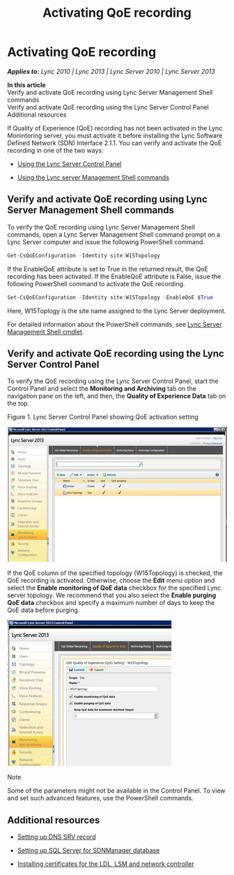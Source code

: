 ﻿---
title: Activating QoE recording
TOCTitle: Activating QoE recording
ms:assetid: 32254d29-c4be-4d1d-80c1-3ec766f2b6f4
ms:mtpsurl: https://msdn.microsoft.com/en-us/library/Dn806347(v=office.15)
ms:contentKeyID: 63005955
ms.date: 02/11/2016
mtps_version: v=office.15
dev_langs:
- powershell
---

# Activating QoE recording


_**Applies to:** Lync 2010 | Lync 2013 | Lync Server 2010 | Lync Server 2013_

**In this article**  
Verify and activate QoE recording using Lync Server Management Shell commands  
Verify and activate QoE recording using the Lync Server Control Panel  
Additional resources  

If Quality of Experience (QoE) recording has not been activated in the Lync Monintoring server, you must activate it before installing the Lync Software Defined Network (SDN) Interface 2.1.1. You can verify and activate the QoE recording in one of the two ways:

  - [Using the Lync Server Control Panel](https://technet.microsoft.com/en-us/library/gg520943\(v=ocs.14\).aspx)

  - [Using the Lync server Management Shell commands](https://technet.microsoft.com/library/gg398474\(v=ocs.15\).aspx)

## Verify and activate QoE recording using Lync Server Management Shell commands

To verify the QoE recording using Lync Server Management Shell commands, open a Lync Server Management Shell command prompt on a Lync Server computer and issue the following PowerShell command.

``` powershell
Get-CsQoEConfiguration -Identity site:W15Topology
```

If the EnableQoE attribute is set to True in the returned result, the QoE recording has been activated. If the EnableQoE attribute is False, issue the following PowerShell command to activate the QoE recording.

``` powershell
Set-CsQoEConfiguration -Identity site:W15Topology -EnableQoE $True
```

Here, W15Toplogy is the site name assigned to the Lync Server deployment.

For detailed information about the PowerShell commands, see [Lync Server Management Shell cmdlet](http://technet.microsoft.com/en-us/library/gg399004.aspx).

## Verify and activate QoE recording using the Lync Server Control Panel

To verify the QoE recording using the Lync Server Control Panel, start the Control Panel and select the **Monitoring and Archiving** tab on the navigation pane on the left, and then, the **Quality of Experience Data** tab on the top.

Figure 1. Lync Server Control Panel showing QoE activation setting

  
![Lync Server Control Panel showing QoE setting](images/Dn806347.lync_sdni_view_qoe_setting_in_control_pannel(Office.15).jpg "Lync Server Control Panel showing QoE setting")

If the QoE column of the specified topology (W15Topology) is checked, the QoE recording is activated. Otherwise, choose the **Edit** menu option and select the **Enable monitoring of QoE data** checkbox for the specified Lync server topology. We recommend that you also select the **Enable purging QoE data** checkbox and specify a maximum number of days to keep the QoE data before purging.

  
![Lync Server Control Panel editing QoE setting](images/Dn806347.lync_sdni_set_qoe_setting_in_control_pannel(Office.15).jpg "Lync Server Control Panel editing QoE setting")


> [!NOTE]
> <P>Some of the parameters might not be available in the Control Panel. To view and set such advanced features, use the PowerShell commands.</P>



## Additional resources

  - [Setting up DNS SRV record](setting-up-dns-srv-record.md)

  - [Setting up SQL Server for SDNManager database](setting-up-sql-server-for-sdnmanager-database.md)

  - [Installing certificates for the LDL, LSM and network controller](installing-certificates-for-the-ldl-lsm-and-network-controller.md)

